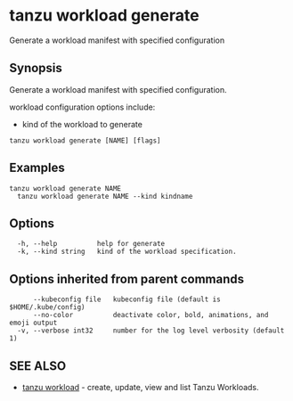 # tanzu workload generate

Generate a workload manifest with specified configuration

## Synopsis

Generate a workload manifest with specified configuration.

workload configuration options include:
- kind of the workload to generate

```console
tanzu workload generate [NAME] [flags]
```

## Examples

```console
tanzu workload generate NAME
  tanzu workload generate NAME --kind kindname
```

## Options

```console
  -h, --help          help for generate
  -k, --kind string   kind of the workload specification.
```

## Options inherited from parent commands

```console
      --kubeconfig file   kubeconfig file (default is $HOME/.kube/config)
      --no-color          deactivate color, bold, animations, and emoji output
  -v, --verbose int32     number for the log level verbosity (default 1)
```

## SEE ALSO

* [tanzu workload](tanzu_workload.hbs.md)	 - create, update, view and list Tanzu Workloads.

